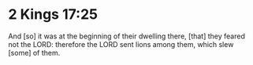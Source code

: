 # 2 Kings 17:25

And [so] it was at the beginning of their dwelling there, [that] they feared not the LORD: therefore the LORD sent lions among them, which slew [some] of them.